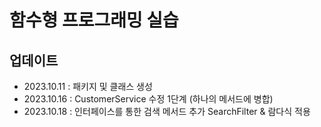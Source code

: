 # 함수형 프로그래밍 실습

## 업데이트
- 2023.10.11 : 패키지 및 클래스 생성
- 2023.10.16 : CustomerService 수정 1단계 (하나의 메서드에 병합)
- 2023.10.18 : 인터페이스를 통한 검색 메서드 추가 SearchFilter & 람다식 적용
